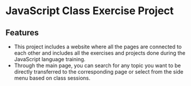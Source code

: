 # JavaScript Class Exercise Project
## Features
* This project includes a website where all the pages are connected to each other and includes all the exercises and projects done during the JavaScript language training.
* Through the main page, you can search for any topic you want to be directly transferred to the corresponding page or select from the side menu based on class sessions.

